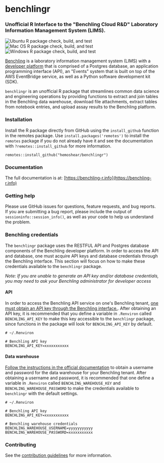 # benchlingr
### Unofficial R Interface to the "Benchling Cloud R&D" Laboratory Information Management System (LIMS).  

![Ubuntu R package check, build, and test](https://github.com/hemoshear/benchlingr/actions/workflows/check-full.yml/badge.svg)
![Mac OS R package check, build, and test](https://github.com/hemoshear/benchlingr/actions/workflows/check-full-macos.yml/badge.svg)
![Windows R package check, build, and test](https://github.com/hemoshear/benchlingr/actions/workflows/check-full-windows.yml/badge.svg)


[Benchling](https://www.benchling.com/) is a laboratory information management system (LIMS) with a [developer platform](https://www.benchling.com/developer-platform) that is comprised of a Postgres database, an application programming interface (API), an "Events" system that is built on top of the AWS EventBridge service, as well as a Python software development kit (SDK).

`benchlingr` is an unofficial R package that streamlines common data science and engineering operations by providing functions to extract and join tables in the Benchling data warehouse, download file attachments, extract tables from notebook entries, and upload assay results to the Benchling platform. 

### Installation

Install the R package directly from GitHub using the `install_github` function in the remotes package. Use `install.packages('remotes')` to install the `remotes` package if you do not already have it and see the documentation with `?remotes::install_github` for more information.

```
remotes::install_github("hemoshear/benchlingr")
```

### Documentation

The full documentation is at: [https://benchling-r.info](https://benchling-r.info)

### Getting help

Please use GitHub issues for questions, feature requests, and bug reports. If you are submitting a bug report, please include the output of `sessioninfo::session_info()`, as well as your code to help us understand the problem. 

### Benchling credentials

The `benchlingr` package uses the RESTFUL API and Postgres database components of the Benchling developer platform. In order to access the API and database, one must acquire API keys and database credentials through the Benchling interface. This section will focus on how to make these credentials available to the `benchlingr` package. 

*Note: If you are unable to generate an API key and/or database credentials, you may need to ask your Benchling administrator for developer access*

#### API

In order to access the Benchling API service on one's Benchling tenant, [one must obtain an API key through the Benchling interface.](https://help.benchling.com/en/articles/2353570-access-the-benchling-developer-platform-enterprise). After obtaining an API key, it is recommended that you define a variable in `.Renviron` called `BENCHLING_API_KEY` to make this key accessible to the `benchlingr` package, since functions in the package will look for `BENCHLING_API_KEY` by default.

```
# ~/.Renviron

# Benchling API key
BENCHLING_API_KEY=xxxxxxxxxxx
```

#### Data warehouse

[Follow the instructions in the official documentation](https://docs.benchling.com/docs/getting-started#obtaining-credentials) to obtain a username and password for the data warehouse for your Benchling tenant. After obtaining a username and password, it is recommended that one define a variable in `.Renviron` called `BENCHLING_WAREHOUSE_KEY` and `BENCHLING_WAREHOUSE_PASSWORD` to make the credentials available to `benchlingr` with the default settings. 

```
# ~/.Renviron

# Benchling API key
BENCHLING_API_KEY=xxxxxxxxxxx

# Benchling warehouse credentials
BENCHLING_WAREHOUSE_USERNAME=yyyyyyyyyyy
BENCHLING_WAREHOUSE_PASSWORD=xxxxxxxxxxx
```


### Contributing

See the [contribution guidelines](https://github.com/hemoshear/benchlingr/wiki/Contribution-guidelines) for more information.

